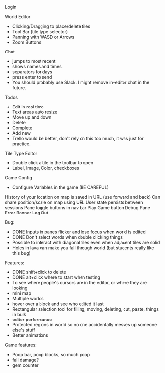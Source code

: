 Login

World Editor
- Clicking/Dragging to place/delete tiles
- Tool Bar (tile type selector)
- Panning with WASD or Arrows
- Zoom Buttons

Chat
- jumps to most recent
- shows names and times
- separators for days
- press enter to send
- You should probably use Slack. I might remove in-editor chat in the future.

Todos
- Edit in real time
- Text areas auto resize
- Move up and down
- Delete
- Complete
- Add new
- Trello would be better, don't rely on this too much, it was just for practice.

Tile Type Editor
- Double click a tile in the toolbar to open
- Label, Image, Color, checkboxes

Game Config
- Configure Variables in the game (BE CAREFUL)

History of your location on map is saved in URL (use forward and back)
Can share position/scale on map using URL
User state persists between sessions
Pane toggle buttons in nav bar
Play Game button
Debug Pane
Error Banner
Log Out

Bug: 
- DONE Inputs in panes flicker and lose focus when world is edited
- DONE Don't select words when double clicking things
- Possible to interact with diagonal tiles even when adjacent tiles are solid
- Holes in lava can make you fall through world (but students really like this bug)

Features:
- DONE shift+click to delete
- DONE alt+click where to start when testing
- To see where people's cursors are in the editor, or where they are looking
- mini map
- Multiple worlds
- hover over a block and see who edited it last
- Rectangular selection tool for filling, moving, deleting, cut, paste, things in bulk
- editor performance
- Protected regions in world so no one accidentally messes up someone else's stuff
- Better animations

Game features:
- Poop bar, poop blocks, so much poop
- fall damage?
- gem counter
